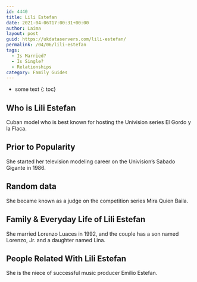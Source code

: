 ```yaml
---
id: 4440
title: Lili Estefan
date: 2021-04-06T17:00:31+00:00
author: Laima
layout: post
guid: https://ukdataservers.com/lili-estefan/
permalink: /04/06/lili-estefan
tags:
  - Is Married?
  - Is Single?
  - Relationships
category: Family Guides
---
```


* some text
{: toc}


## Who is Lili Estefan
                  
                  
                  
Cuban model who is best known for hosting the Univision series El Gordo y la Flaca.
                  
              
            
              
            
                
                
                
## Prior to Popularity
                  
                  
                  
She started her television modeling career on the Univision&#8217;s Sabado Gigante in 1986.
                  
              
            
              
            
                
                
                
## Random data
                  
                  
                  
She became known as a judge on the competition series Mira Quien Baila.
                  
              
            
              
            
                
                
                
## Family & Everyday Life of Lili Estefan
                  
                  
                  
She married Lorenzo Luaces in 1992, and the couple has a son named Lorenzo, Jr. and a daughter named Lina.
                  
              
            
              
            
                
                
                
## People Related With Lili Estefan
                  
                  
                  
She is the niece of successful music producer Emilio Estefan.
                  
              
            
              
            
                
              
            
              
              
            
            
              
            
          
          
          